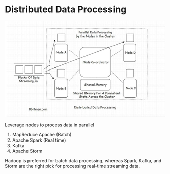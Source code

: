 # Distributed Data Processing

![Screenshot 2023-09-12 at 10.28.44 AM.png](Distributed%20Data%20Processing%2072045ade4ec541e3922b64ff6c6873e5/Screenshot_2023-09-12_at_10.28.44_AM.png)

Leverage nodes to process data in parallel 

1. MapReduce Apache  (Batch)
2. Apache Spark (Real time) 
3. Kafka
4. Apache Storm

Hadoop is preferred for batch data processing, whereas Spark, Kafka, and Storm are the right pick for processing real-time streaming data.